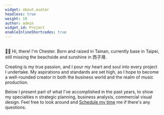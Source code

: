 ```yaml
---
widget: about.avatar
headless: true
weight: 10
author: admin
widget_id: Project
enableInlineShortcodes: true
---
```

<br>
👋🏻 Hi, there! I'm Chester. Born and raised in Tainan, currently base in Taipei, still missing the beachside and sunshine in 西子灣. <br>

Creating is my true passion, and I pour my heart and soul into every project I undertake. My aspirations and standards are set high, as I hope to become a well-rounded creator in both the business world and the realm of music production. <br>

Below I present part of what I've accomplished in the past years, to show my specialties n strategic planning, business analysis, commercial visual design. Feel free to look around and <link href="https://assets.calendly.com/assets/external/widget.css" rel="stylesheet"><script src="https://assets.calendly.com/assets/external/widget.js" type="text/javascript" async></script><a href="" onclick="Calendly.initPopupWidget({url: 'https://calendly.com/chesterchou/consultation'});return false;">Schedule my time</a> me if there's any questions.


<!-- Calendly badge widget begin -->
<link href="https://assets.calendly.com/assets/external/widget.css" rel="stylesheet">
<script src="https://assets.calendly.com/assets/external/widget.js" type="text/javascript" async></script>
<script type="text/javascript">window.onload = function() { Calendly.initBadgeWidget({ url: 'https://calendly.com/chesterchou/consultation', text: 'Schedule time with me', color: '#0069ff', textColor: '#ffffff', branding: undefined }); }</script>
<!-- Calendly badge widget end -->

<!-- life components: 🌅 🎸 🎧 🐶 📺 💻 🚴🏼 -->
<!-- <i class="fa-brands fa-spotify" style="color: #146aff;"></i> -->

<br>

<!-- {style="font-size: 1.5rem; background: #FFB76B; background: linear-gradient(to right, #FFB76B 20%, #FFA73D 30%, #FF7C00 60%, #FF2204 100%); -webkit-background-clip: text; -webkit-text-fill-color: transparent;"} -->

